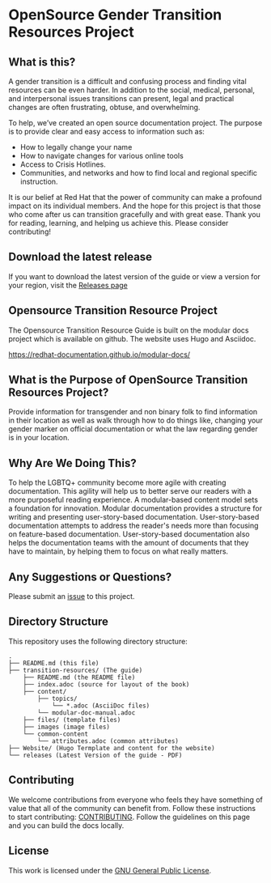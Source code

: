 # OpenSource Gender Transition Resources Project

## What is this?
A gender transition is a difficult and confusing process and finding vital resources can be even harder. In addition to the social, medical, personal, and interpersonal issues transitions can present, legal and practical changes are often frustrating, obtuse, and overwhelming.

To help, we’ve created an open source documentation project. The purpose is to provide clear and easy access to information such as:

- How to legally change your name
- How to navigate changes for various online tools
- Access to Crisis Hotlines.
- Communities, and networks and how to find local and regional specific instruction.

It is our belief at Red Hat that the power of community can make a profound impact on its individual members. And the hope for this project is that those who come after us can transition gracefully and with great ease. Thank you for reading, learning, and helping us achieve this. Please consider contributing!

## Download the latest release
If you want to download the latest version of the guide or view a version for your region, visit the [Releases page](https://github.com/AshtonDavis/open-source-transition-resources/tree/main/releases)

## Opensource Transition Resource Project

The Opensource Transition Resource Guide is built on the modular docs project which is available on github. The website uses Hugo and Asciidoc.

https://redhat-documentation.github.io/modular-docs/

## What is the Purpose of OpenSource Transition Resources Project?

Provide information for transgender and non binary folk to find information in their location as well as
walk through how to do things like, changing your gender marker on official documentation or what the law
regarding gender is in your location.

## Why Are We Doing This?

To help the LGBTQ+ community become more agile with creating documentation. This agility will help us to better serve our readers with a more purposeful reading experience. A modular-based content model sets a foundation for innovation. Modular documentation provides a structure for writing and presenting user-story-based documentation. User-story-based documentation attempts to address the reader's needs more than focusing on feature-based documentation. User-story-based documentation also helps the documentation teams with the amount of documents that they have to maintain, by helping them to focus on what really matters.

## Any Suggestions or Questions?

Please submit an [issue](https://github.com/AshtonDavis/open-source-transition-resources/issues) to this project.

## Directory Structure

This repository uses the following directory structure:

```
.
├── README.md (this file)
├── transition-resources/ (The guide)
    ├── README.md (the README file)
    ├── index.adoc (source for layout of the book)
    ├── content/
        ├── topics/
            └── *.adoc (AsciiDoc files)
        └── modular-doc-manual.adoc
    ├── files/ (template files)
    ├── images (image files)
    └── common-content
        └── attributes.adoc (common attributes)
├── Website/ (Hugo Termplate and content for the website)
└── releases (Latest Version of the guide - PDF)
```

## Contributing

We welcome contributions from everyone who feels they have something of value that all of the community can benefit from. Follow these instructions to start contributing: [CONTRIBUTING](transition-resources/content/topics/contributing.adoc). Follow the guidelines on this page and you can build the docs locally.

## License

This work is licensed under the [GNU General Public License](https://fsf.org/).
